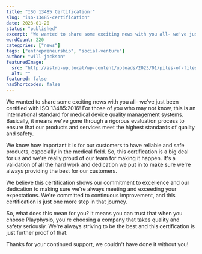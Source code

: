 ```yaml
---
title: "ISO 13485 Certification!"
slug: "iso-13485-certification"
date: 2023-01-20
status: "published"
excerpt: "We wanted to share some exciting news with you all- we've just been certified with ISO 13485:2016! For those of you who may not know, this is an international s..."
wordCount: 220
categories: ["news"]
tags: ["entrepreneurship", "social-venture"]
author: "will-jackson"
featuredImage:
  src: "http://astro-wp.local/wp-content/uploads/2023/01/piles-of-files.png"
  alt: ""
featured: false
hasShortcodes: false
---
```

<p>We wanted to share some exciting news with you all- we've just been certified with ISO 13485:2016! For those of you who may not know, this is an international standard for medical device quality management systems. Basically, it means we've gone through a rigorous evaluation process to ensure that our products and services meet the highest standards of quality and safety.</p>

<p>We know how important it is for our customers to have reliable and safe products, especially in the medical field. So, this certification is a big deal for us and we're really proud of our team for making it happen. It's a validation of all the hard work and dedication we put in to make sure we're always providing the best for our customers.</p>

<p>We believe this certification shows our commitment to excellence and our dedication to making sure we're always meeting and exceeding your expectations. We're committed to continuous improvement, and this certification is just one more step in that journey.</p>

<p>So, what does this mean for you? It means you can trust that when you choose Playphysio, you're choosing a company that takes quality and safety seriously. We're always striving to be the best and this certification is just further proof of that.</p>

<p>Thanks for your continued support, we couldn't have done it without you!</p>